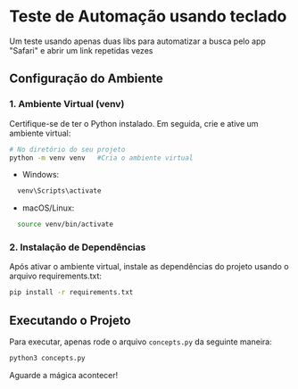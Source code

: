 # Teste de Automação usando teclado

Um teste usando apenas duas libs para automatizar a busca pelo app "Safari" e abrir um link repetidas vezes

## Configuração do Ambiente

### 1. Ambiente Virtual (venv)

Certifique-se de ter o Python instalado. Em seguida, crie e ative um ambiente virtual:

```bash
# No diretório do seu projeto
python -m venv venv   #Cria o ambiente virtual
```

- Windows:

```bash
  venv\Scripts\activate
```

- macOS/Linux:

```bash
  source venv/bin/activate
```

### 2. Instalação de Dependências

Após ativar o ambiente virtual, instale as dependências do projeto usando o arquivo requirements.txt:

```bash
pip install -r requirements.txt
```

## Executando o Projeto

Para executar, apenas rode o arquivo <code>concepts.py</code> da seguinte maneira:

```bash
python3 concepts.py
```



Aguarde a mágica acontecer!